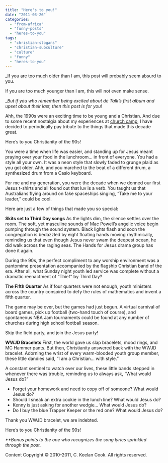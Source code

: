 ```yaml
---
title: "Here's to you!"
date: "2011-03-26"
categories: 
  - "from-africa"
  - "funny-posts"
  - "heres-to-you"
tags: 
  - "christian-slogans"
  - "christian-subculture"
  - "culture"
  - "funny"
  - "heres-to-you"
---
```


_If you are too much older than I am, this post will probably seem absurd to you. 

If you are too much younger than I am, this will not even make sense.

__But if you who remember being excited about dc Talk’s first album and upset about their last, then this post is for you!_

Ahh, the 1990s were an exciting time to be young and a Christian. And due to some recent nostalgia about my experiences at [church camp](http://blog.keelancook.com/2011/03/off-topic-spiritual-surfing/ "Off Topic: Spiritual Surfing"), I have decided to periodically pay tribute to the things that made this decade great.

Here’s to you Christianity of the 90s!

You were a time when life was easier, and standing up for Jesus meant praying over your food in the lunchroom… in front of everyone. You had a style all your own. It was a neon style that slowly faded to grunge plaid as you got older. Ahh, and you marched to the beat of a different drum, a synthesized drum from a Casio keyboard.

For me and my generation, you were the decade when we donned our first Jesus t-shirts and all found out that luv is a verb. You taught us that Australians flying around on fake spaceships singing, “Take me to your leader,” could be cool.

Here are just a few of things that made you so special:

**Skits set to Third Day songs** As the lights dim, the silence settles over the room. The soft, yet masculine sounds of Mac Powell’s angelic voice begin pumping through the sound system. Black lights flash and soon the congregation is bedazzled by eight floating hands moving rhythmically, reminding us that even though Jesus never swam the deepest ocean, he did walk across the raging seas. The Hands for Jesus drama group has done it again.

During the 90s, the perfect compliment to any worship environment was a pantomime presentation accompanied by the flagship Christian band of the era. After all, what Sunday night youth led service was complete without a dramatic reenactment of “Thief” by Third Day?

**The Fifth Quarter** As if four quarters were not enough, youth ministers across the country conspired to defy the rules of mathematics and invent a fifth quarter.

The game may be over, but the games had just begun. A virtual carnival of board games, pick up football (two-hand touch of course), and spontaneous NBA Jam tournaments could be found at any number of churches during high school football season.

Skip the field party, and join the Jesus party!

**WWJD Bracelets** First, the world gave us slap bracelets, mood rings, and MC Hammer pants. But then, Christianity answered back with the WWJD bracelet. Adorning the wrist of every warm-blooded youth group member, these little dandies said, “I am a Christian… with style.”

A constant sentinel to watch over our lives, these little bands stepped in whenever there was trouble, reminding us to always ask, “What would Jesus do?”

- Forget your homework and need to copy off of someone? What would Jesus do?
- Should I sneak an extra cookie in the lunch line? What would Jesus do?
- Kenny is just asking for another wedgie… What would Jesus do?
- Do I buy the blue Trapper Keeper or the red one? What would Jesus do?

Thank you WWJD bracelet, we are indebted.

Here’s to you Christianity of the 90s!

_\*\*Bonus points to the one who recognizes the song lyrics sprinkled through the post._

Content Copyright © 2010-2011, C. Keelan Cook. All rights reserved.
